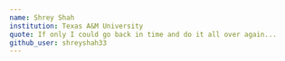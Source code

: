 ```yaml
---
name: Shrey Shah
institution: Texas A&M University
quote: If only I could go back in time and do it all over again...
github_user: shreyshah33
---
```

